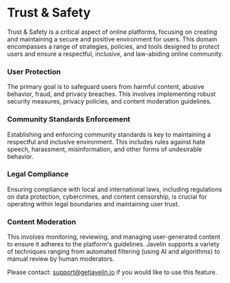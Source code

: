 # Trust & Safety

Trust & Safety is a critical aspect of online platforms, focusing on creating and maintaining a secure and positive environment for users. This domain encompasses a range of strategies, policies, and tools designed to protect users and ensure a respectful, inclusive, and law-abiding online community.

### User Protection
The primary goal is to safeguard users from harmful content, abusive behavior, fraud, and privacy breaches. This involves implementing robust security measures, privacy policies, and content moderation guidelines.

### Community Standards Enforcement
Establishing and enforcing community standards is key to maintaining a respectful and inclusive environment. This includes rules against hate speech, harassment, misinformation, and other forms of undesirable behavior.

### Legal Compliance
Ensuring compliance with local and international laws, including regulations on data protection, cybercrimes, and content censorship, is crucial for operating within legal boundaries and maintaining user trust.

### Content Moderation
This involves monitoring, reviewing, and managing user-generated content to ensure it adheres to the platform's guidelines. Javelin supports a variety of techniques ranging from automated filtering (using AI and algorithms) to manual review by human moderators.

Please contact: support@getjavelin.io if you would like to use this feature. 
